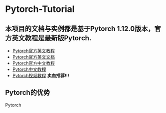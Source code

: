 # Pytorch-Tutorial
## 本项目的文档与实例都是基于Pytorch 1.12.0版本，官方英文教程是最新版Pytorch.
- [Pytorch官方英文教程](https://pytorch.org/tutorials/)   
- [Pytorch官方英文文档](https://pytorch.org/docs/1.2.0/)   
- [Pytorch官方中文教程](https://tangshusen.me/Deep-Learning-with-PyTorch-Chinese/#/chapter1/1.0)
- [Pytorch中文教程](http://pytorch123.com/SecondSection/what_is_pytorch/)  
- [Pytorch视频教程](https://www.bilibili.com/video/BV1Y7411d7Ys)  __卖血推荐!!!__
## Pytorch的优势
Pytorch
